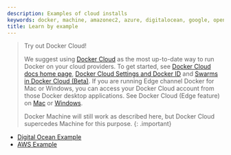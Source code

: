 ```yaml
---
description: Examples of cloud installs
keywords: docker, machine, amazonec2, azure, digitalocean, google, openstack, rackspace, softlayer, virtualbox, vmwarefusion, vmwarevcloudair, vmwarevsphere, exoscale
title: Learn by example
---
```

> Try out Docker Cloud!
> 
> We suggest using [Docker Cloud](https://cloud.docker.com/) as the most up-to-date way to run Docker on your cloud providers. To get started, see [Docker Cloud docs home page](/docker-cloud/index.md), [Docker Cloud Settings and Docker ID](/docker-cloud/dockerid.md) and [Swarms in Docker Cloud (Beta)](/docker-cloud/cloud-swarm/index.md). If you are running Edge channel Docker for Mac or Windows, you can access your Docker Cloud account from those Docker desktop applications. See Docker Cloud (Edge feature) on [Mac](/docker-for-mac/index.md#docker-cloud-edge-feature) or [Windows](/docker-for-windows/index.md#docker-cloud-edge-feature).
> 
> Docker Machine will still work as described here, but Docker Cloud supercedes Machine for this purpose. {: .important}

- [Digital Ocean Example](ocean.md)
- [AWS Example](aws.md)